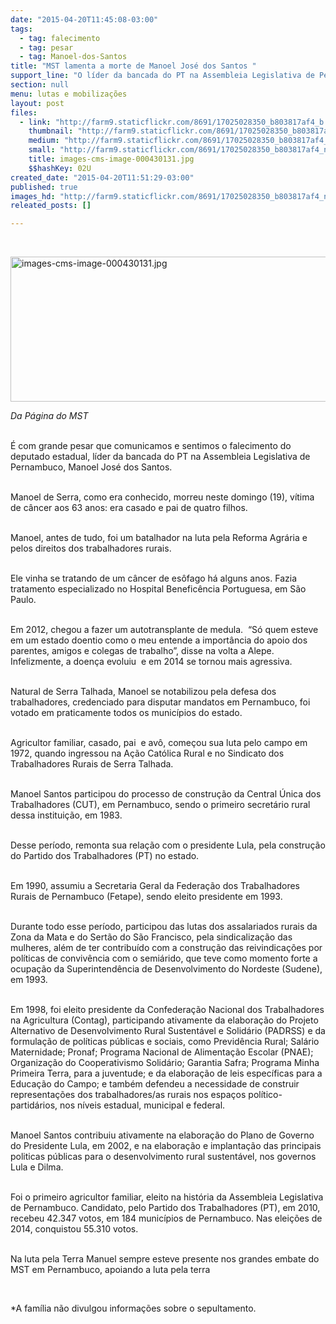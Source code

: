 ```yaml
---
date: "2015-04-20T11:45:08-03:00"
tags:
  - tag: falecimento
  - tag: pesar
  - tag: Manoel-dos-Santos
title: "MST lamenta a morte de Manoel José dos Santos "
support_line: "O líder da bancada do PT na Assembleia Legislativa de Pernambuco, morreu neste domingo (19), vítima de câncer."
section: null
menu: lutas e mobilizações
layout: post
files:
  - link: "http://farm9.staticflickr.com/8691/17025028350_b803817af4_b.jpg"
    thumbnail: "http://farm9.staticflickr.com/8691/17025028350_b803817af4_t.jpg"
    medium: "http://farm9.staticflickr.com/8691/17025028350_b803817af4_z.jpg"
    small: "http://farm9.staticflickr.com/8691/17025028350_b803817af4_n.jpg"
    title: images-cms-image-000430131.jpg
    $$hashKey: 02U
created_date: "2015-04-20T11:51:29-03:00"
published: true
images_hd: "http://farm9.staticflickr.com/8691/17025028350_b803817af4_n.jpg"
releated_posts: []

---
```

<p>&nbsp;</p>

<p><img alt="images-cms-image-000430131.jpg" height="232" src="http://farm9.staticflickr.com/8691/17025028350_b803817af4_b.jpg" width="650" /></p>

<p><em>Da P&aacute;gina do MST</em></p>

<p><br />
&Eacute; com grande pesar que comunicamos e sentimos o falecimento do deputado estadual, l&iacute;der da bancada do PT na Assembleia Legislativa de Pernambuco, Manoel Jos&eacute; dos Santos.</p>

<p><br />
Manoel de Serra, como era conhecido, morreu neste domingo (19), v&iacute;tima de c&acirc;ncer aos 63 anos: era casado e pai de quatro filhos.&nbsp;</p>

<p><br />
Manoel, antes de tudo, foi um batalhador na&nbsp;luta pela Reforma Agr&aacute;ria e pelos direitos dos&nbsp;trabalhadores rurais.</p>

<p><br />
Ele vinha se tratando de um c&acirc;ncer de es&ocirc;fago h&aacute; alguns anos. Fazia tratamento especializado no Hospital Benefic&ecirc;ncia Portuguesa, em S&atilde;o Paulo.</p>

<p><br />
Em 2012, chegou a fazer um autotransplante de medula. &nbsp;&ldquo;S&oacute; quem esteve em um estado doentio como o meu entende a import&acirc;ncia do apoio dos parentes, amigos e colegas de trabalho&rdquo;, disse na volta a Alepe. Infelizmente, a&nbsp;doen&ccedil;a evoluiu &nbsp;e em 2014 se tornou mais agressiva.</p>

<p><br />
Natural de Serra Talhada, Manoel se notabilizou pela defesa dos trabalhadores, credenciado para disputar mandatos em Pernambuco, foi votado em praticamente todos os munic&iacute;pios do estado.</p>

<p><br />
Agricultor familiar, casado, pai &nbsp;e av&ocirc;, come&ccedil;ou sua luta pelo campo em 1972, quando ingressou na A&ccedil;&atilde;o Cat&oacute;lica Rural e no Sindicato dos Trabalhadores Rurais de Serra Talhada.</p>

<p><br />
Manoel Santos participou do processo de constru&ccedil;&atilde;o da Central &Uacute;nica dos Trabalhadores (CUT), em Pernambuco, sendo o primeiro secret&aacute;rio rural dessa institui&ccedil;&atilde;o, em 1983.</p>

<p><br />
Desse per&iacute;odo, remonta sua rela&ccedil;&atilde;o com o presidente Lula, pela constru&ccedil;&atilde;o do Partido dos Trabalhadores (PT) no estado.</p>

<p><br />
Em 1990, assumiu a Secretaria Geral da Federa&ccedil;&atilde;o dos Trabalhadores Rurais de Pernambuco (Fetape), sendo eleito presidente em 1993.</p>

<p><br />
Durante todo esse per&iacute;odo, participou das lutas dos assalariados rurais da Zona da Mata e do Sert&atilde;o do S&atilde;o Francisco, pela sindicaliza&ccedil;&atilde;o das mulheres, al&eacute;m de ter contribu&iacute;do com a constru&ccedil;&atilde;o das reivindica&ccedil;&otilde;es por pol&iacute;ticas de conviv&ecirc;ncia com o semi&aacute;rido, que teve como momento forte a ocupa&ccedil;&atilde;o da Superintend&ecirc;ncia de Desenvolvimento do Nordeste (Sudene), em 1993.</p>

<p><br />
Em 1998, foi eleito presidente da Confedera&ccedil;&atilde;o Nacional dos Trabalhadores na Agricultura (Contag), participando ativamente da elabora&ccedil;&atilde;o do Projeto Alternativo de Desenvolvimento Rural Sustent&aacute;vel e Solid&aacute;rio (PADRSS) e da formula&ccedil;&atilde;o de pol&iacute;ticas p&uacute;blicas e sociais, como Previd&ecirc;ncia Rural; Sal&aacute;rio Maternidade; Pronaf; Programa Nacional de Alimenta&ccedil;&atilde;o Escolar (PNAE); Organiza&ccedil;&atilde;o do Cooperativismo Solid&aacute;rio; Garantia Safra; Programa Minha Primeira Terra, para a juventude; e da elabora&ccedil;&atilde;o de leis espec&iacute;ficas para a Educa&ccedil;&atilde;o do Campo; e tamb&eacute;m defendeu a necessidade de construir representa&ccedil;&otilde;es dos trabalhadores/as rurais nos espa&ccedil;os pol&iacute;tico-partid&aacute;rios, nos n&iacute;veis estadual, municipal e federal.</p>

<p><br />
Manoel Santos contribuiu ativamente na elabora&ccedil;&atilde;o do Plano de Governo do Presidente Lula, em 2002, e na elabora&ccedil;&atilde;o e implanta&ccedil;&atilde;o das principais politicas p&uacute;blicas para o desenvolvimento rural sustent&aacute;vel, nos governos Lula e Dilma.</p>

<p><br />
Foi&nbsp;o primeiro agricultor familiar, eleito na hist&oacute;ria da Assembleia Legislativa de Pernambuco. Candidato, pelo Partido dos Trabalhadores (PT), em 2010, recebeu 42.347 votos, em 184 munic&iacute;pios de Pernambuco. Nas elei&ccedil;&otilde;es de 2014, conquistou 55.310 votos.</p>

<p><br />
Na luta pela Terra Manuel sempre esteve presente nos grandes embate do MST em Pernambuco, apoiando a luta pela terra&nbsp;</p>

<p>&nbsp;</p>

<p>*A fam&iacute;lia n&atilde;o divulgou&nbsp;informa&ccedil;&otilde;es sobre o sepultamento.&nbsp;</p>
